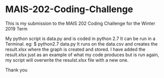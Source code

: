 # MAIS-202-Coding-Challenge
This is my submission to the MAIS 202 Coding Challenge for the Winter 2019 Term

My python script is data.py and is coded in python 2.7
It can be run in a Terminal. eg: $ python2.7 data.py
It runs on the data.csv and creates the result.xlsx where the graph is created and stored.
I have added the result.xlsx just as an example of what my code produces but is run again, my script will overwrite the resulst.xlsx file with a new one.

Thank you
